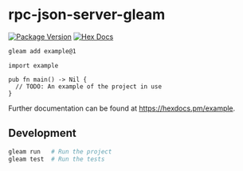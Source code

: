 # rpc-json-server-gleam

[![Package Version](https://img.shields.io/hexpm/v/example)](https://hex.pm/packages/example)
[![Hex Docs](https://img.shields.io/badge/hex-docs-ffaff3)](https://hexdocs.pm/example/)

```sh
gleam add example@1
```
```gleam
import example

pub fn main() -> Nil {
  // TODO: An example of the project in use
}
```

Further documentation can be found at <https://hexdocs.pm/example>.

## Development

```sh
gleam run   # Run the project
gleam test  # Run the tests
```
